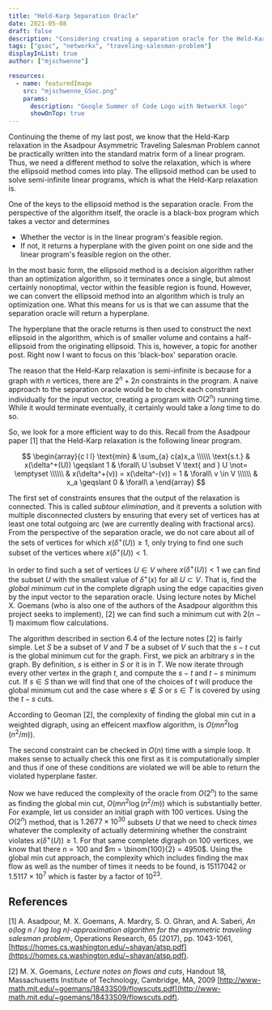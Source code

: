 ```yaml
---
title: "Held-Karp Separation Oracle"
date: 2021-05-08
draft: false
description: "Considering creating a separation oracle for the Held-Karp relaxation"
tags: ["gsoc", "networkx", "traveling-salesman-problem"]
displayInList: true
author: ["mjschwenne"]

resources:
  - name: featuredImage
    src: "mjschwenne_GSoc.png"
    params:
      description: "Google Summer of Code Logo with NetworkX logo"
      showOnTop: true
---
```


Continuing the theme of my last post, we know that the Held-Karp relaxation in the Asadpour Asymmetric Traveling Salesman Problem cannot be practically written into the standard matrix form of a linear program.
Thus, we need a different method to solve the relaxation, which is where the ellipsoid method comes into play.
The ellipsoid method can be used to solve semi-infinite linear programs, which is what the Held-Karp relaxation is.

One of the keys to the ellipsoid method is the separation oracle.
From the perspective of the algorithm itself, the oracle is a black-box program which takes a vector and determines

- Whether the vector is in the linear program's feasible region.
- If not, it returns a hyperplane with the given point on one side and the linear program's feasible region on the other.

In the most basic form, the ellipsoid method is a decision algorithm rather than an optimization algorithm, so it terminates once a single, but almost certainly nonoptimal, vector within the feasible region is found.
However, we can convert the ellipsoid method into an algorithm which is truly an optimization one.
What this means for us is that we can assume that the separation oracle will return a hyperplane.

The hyperplane that the oracle returns is then used to construct the next ellipsoid in the algorithm, which is of smaller volume and contains a half-ellipsoid from the originating ellipsoid.
This is, however, a topic for another post.
Right now I want to focus on this 'black-box' separation oracle.

The reason that the Held-Karp relaxation is semi-infinite is because for a graph with $n$ vertices, there are $2^n + 2n$ constraints in the program.
A naive approach to the separation oracle would be to check each constraint individually for the input vector, creating a program with $O(2^n)$ running time.
While it would terminate eventually, it certainly would take a _long_ time to do so.

So, we look for a more efficient way to do this.
Recall from the Asadpour paper [1] that the Held-Karp relaxation is the following linear program.

$$
\begin{array}{c l l}
\text{min} & \sum_{a} c(a)x_a \\\\\\
\text{s.t.} & x(\delta^+(U)) \geqslant 1 & \forall\ U \subset V \text{ and } U \not= \emptyset \\\\\\
& x(\delta^+(v)) = x(\delta^-(v)) = 1 & \forall\ v \in V \\\\\\
& x_a \geqslant 0 & \forall\ a
\end{array}
$$

The first set of constraints ensures that the output of the relaxation is connected.
This is called _subtour elimination_, and it prevents a solution with multiple disconnected clusters by ensuring that every set of vertices has at least one total outgoing arc (we are currently dealing with fractional arcs).
From the perspective of the separation oracle, we do not care about all of the sets of vertices for which $x(\delta^+(U)) \geqslant 1$, only trying to find one such subset of the vertices where $x(\delta^+(U)) < 1$.

In order to find such a set of vertices $U \in V$ where $x(\delta^+(U)) < 1$ we can find the subset $U$ with the smallest value of $\delta^+(x)$ for all $U \subset V$.
That is, find the _global minimum cut_ in the complete digraph using the edge capacities given by the input vector to the separation oracle.
Using lecture notes by Michel X. Goemans (who is also one of the authors of the Asadpour algorithm this project seeks to implement), [2] we can find such a minimum cut with $2(n - 1)$ maximum flow calculations.

The algorithm described in section 6.4 of the lecture notes [2] is fairly simple.
Let $S$ be a subset of $V$ and $T$ be a subset of $V$ such that the $s-t$ cut is the global minimum cut for the graph.
First, we pick an arbitrary $s$ in the graph.
By definition, $s$ is either in $S$ or it is in $T$.
We now iterate through every other vertex in the graph $t$, and compute the $s-t$ and $t-s$ minimum cut.
If $s \in S$ than we will find that one of the choices of $t$ will produce the global minimum cut and the case where $s \not\in S$ or $s \in T$ is covered by using the $t-s$ cuts.

According to Geoman [2], the complexity of finding the global min cut in a weighted digraph, using an effeicent maxflow algorithm, is $O(mn^2\log(n^2/m))$.

The second constraint can be checked in $O(n)$ time with a simple loop.
It makes sense to actually check this one first as it is computationally simpler and thus if one of these conditions are violated we will be able to return the violated hyperplane faster.

Now we have reduced the complexity of the oracle from $O(2^n)$ to the same as finding the global min cut, $O(mn^2\log(n^2/m))$ which is substantially better.
For example, let us consider an initial graph with 100 vertices.
Using the $O(2^n)$ method, that is $1.2677 \times 10^{30}$ subsets $U$ that we need to check _times_ whatever the complexity of actually determining whether the constraint violates $x(\delta^+(U)) \geqslant 1$.
For that same complete digraph on 100 vertices, we know that there $n = 100$ and $m = \binom{100}{2} = 4950$.
Using the global min cut approach, the complexity which includes finding the max flow as well as the number of times it needs to be found, is $15117042$ or $1.5117 \times 10^7$ which is faster by a factor of $10^{23}$.

## References

[1] A. Asadpour, M. X. Goemans, A. Mardry, S. O. Ghran, and A. Saberi, _An o(log n / log log n)-approximation algorithm for the asymmetric traveling salesman problem_, Operations Research, 65 (2017), pp. 1043-1061, [https://homes.cs.washington.edu/~shayan/atsp.pdf](https://homes.cs.washington.edu/~shayan/atsp.pdf).

[2] M. X. Goemans, _Lecture notes on flows and cuts_, Handout 18, Massachusetts Institute of Technology, Cambridge, MA, 2009 [http://www-math.mit.edu/~goemans/18433S09/flowscuts.pdf](http://www-math.mit.edu/~goemans/18433S09/flowscuts.pdf).
